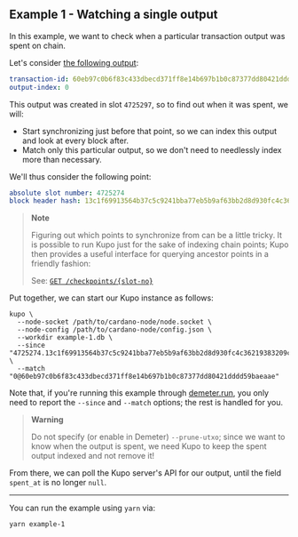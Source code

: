 ## Example 1 - Watching a single output

In this example, we want to check when a particular transaction output was spent on chain.

Let's consider [the following output](https://preview.cardanoscan.io/transaction/60eb97c0b6f83c433dbecd371ff8e14b697b1b0c87377dd80421dddd59baeaae?tab=utxo):

```yaml
transaction-id: 60eb97c0b6f83c433dbecd371ff8e14b697b1b0c87377dd80421dddd59baeaae
output-index: 0
```

This output was created in slot `4725297`, so to find out when it was spent, we will:

- Start synchronizing just before that point, so we can index this output and look at every block after.
- Match only this particular output, so we don't need to needlessly index more than necessary.

We'll thus consider the following point:

```yaml
absolute slot number: 4725274
block header hash: 13c1f69913564b37c5c9241bba77eb5b9af63bb2d8d930fc4c36219383209c1c
```

> **Note**
>
> Figuring out which points to synchronize from can be a little tricky. It is possible to run
> Kupo just for the sake of indexing chain points; Kupo then provides a useful interface for
> querying ancestor points in a friendly fashion:
>
> See: [`GET /checkpoints/{slot-no}`](https://cardanosolutions.github.io/kupo/#operation/getCheckpointBySlot)

Put together, we can start our Kupo instance as follows:

```
kupo \
  --node-socket /path/to/cardano-node/node.socket \
  --node-config /path/to/cardano-node/config.json \
  --workdir example-1.db \
  --since "4725274.13c1f69913564b37c5c9241bba77eb5b9af63bb2d8d930fc4c36219383209c1c" \
  --match "0@60eb97c0b6f83c433dbecd371ff8e14b697b1b0c87377dd80421dddd59baeaae"
```

Note that, if you're running this example through [demeter.run](https://demeter.run),
you only need to report the `--since` and `--match` options; the rest is handled for you.

> **Warning**
>
> Do not specify (or enable in Demeter) `--prune-utxo`; since we want to know when the output
> is spent, we need Kupo to keep the spent output indexed and not remove it!

From there, we can poll the Kupo server's API for our output, until the field
`spent_at` is no longer `null`.

---

You can run the example using `yarn` via:

```
yarn example-1
```

